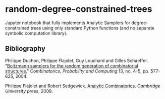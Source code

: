 # random-degree-constrained-trees
Jupyter notebook that fully implements Analytic Samplers for degree-constrained trees using only standard Python functions (and no separate symbolic computation library).

## Bibliography

Philippe Duchon, Philippe Flajolet, Guy Louchard and Gilles Schaeffer. "[Boltzmann samplers for the random generation of combinatorial structures.](http://algo.inria.fr/flajolet/Publications/DuFlLoSc04.pdf)" *Combinatorics, Probability and Computing* 13, no. 4-5, pp. 577-625, 2004.

Philippe Flajolet and Robert Sedgewick. [Analytic Combinatorics](http://algo.inria.fr/flajolet/Publications/book.pdf). *Cambridge University press*, 2009.